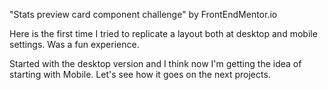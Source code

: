 "Stats preview card component challenge" by FrontEndMentor.io

Here is the first time I tried to replicate a layout both at desktop and mobile settings. Was a fun experience.

Started with the desktop version and I think now I'm getting the idea of starting with Mobile. Let's see how it goes on the next projects.
